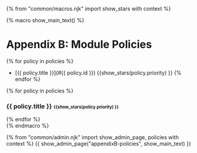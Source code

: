 {% from "common/macros.njk" import  show_stars with context %}

{% macro show_main_text() %}
<div id="main">

# Appendix B: Module Policies

{% for policy in policies %} 
* [{{ policy.title }}](#{{ policy.id }}) {{show_stars(policy.priority) }}
{% endfor %}

{% for policy in policies %} 
<div id="{{ policy.id }}">

### {{ policy.title }} <small><small>{{show_stars(policy.priority) }}</small></small>

<div class="indented">
<include src="policies.fr#{{ policy.id }}" />
</div>

</div>
{% endfor %}

</div>
{% endmacro %}

{% from "common/admin.njk" import show_admin_page, policies with context %}
{{ show_admin_page("appendixB-policies", show_main_text) }}